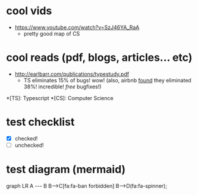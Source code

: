 <!-- Cool
: of or at a fairly low temperature.
: more on this in the footnote[^cool]
[^cool]: Cool things are cold to the touch.

---
 -->

# cool vids
- https://www.youtube.com/watch?v=SzJ46YA_RaA
    - pretty good map of CS

<!-- 
## also cool vids, but not quite as cool
 -->

# cool reads (pdf, blogs, articles... etc)
- http://earlbarr.com/publications/typestudy.pdf
    - TS eliminates 15% of bugs! wow! (also, airbnb [found](https://www.youtube.com/watch?v=P-J9Eg7hJwE) they eliminated 38%! incredible! _free_ bugfixes!)


*[TS]: Typescript
*[CS]: Computer Science

<!-- ~test~
~~test~~

test^squared^
test~squbbed~
 -->

# test checklist
- [x] checked!
- [ ] unchecked!

# test diagram (mermaid)
<div class="mermaid">
  graph LR
      A --- B
      B-->C[fa:fa-ban forbidden]
      B-->D(fa:fa-spinner);
</div>
